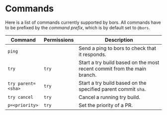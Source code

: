 # Commands
Here is a list of commands currently supported by bors. All commands have to be prefixed by the *command prefix*,
which is by default set to `@bors`.

| **Command**        | **Permissions** | **Description**                                                         |
|--------------------|-----------------|-------------------------------------------------------------------------|
| `ping`             |                 | Send a ping to bors to check that it responds.                          |
| `try`              | `try`           | Start a try build based on the most recent commit from the main branch. |
| `try parent=<sha>` | `try`           | Start a try build based on the specified parent commit `sha`.           |
| `try cancel`       | `try`           | Cancel a running try build.                                             |
| `p=<priority>`     | `try`           | Set the priority of a PR.                                               |
